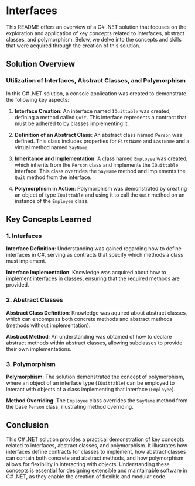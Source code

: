 # Interfaces
This README offers an overview of a C# .NET solution that focuses on the exploration and application of key concepts related to interfaces, abstract classes, and polymorphism. Below, we delve into the concepts and skills that were acquired through the creation of this solution.

## Solution Overview
### Utilization of Interfaces, Abstract Classes, and Polymorphism
In this C# .NET solution, a console application was created to demonstrate the following key aspects:

1. **Interface Creation**: An interface named `IQuittable` was created, defining a method called `Quit`. This interface represents a contract that must be adhered to by classes implementing it.

1. **Definition of an Abstract Class**: An abstract class named `Person` was defined. This class includes properties for `FirstName` and `LastName` and a virtual method named `SayName`.

1. **Inheritance and Implementation**: A class named `Employee` was created, which inherits from the `Person` class and implements the `IQuittable` interface. This class overrides the `SayName` method and implements the `Quit` method from the interface.

1. **Polymorphism in Action**: Polymorphism was demonstrated by creating an object of type `IQuittable` and using it to call the `Quit` method on an instance of the `Employee` class.

## Key Concepts Learned
### 1. Interfaces
**Interface Definition**: Understanding was gained regarding how to define interfaces in C#, serving as contracts that specify which methods a class must implement.

**Interface Implementation**: Knowledge was acquired about how to implement interfaces in classes, ensuring that the required methods are provided.

### 2. Abstract Classes
**Abstract Class Definition**: Knowledge was aquired about abstract classes, which can encompass both concrete methods and abstract methods (methods without implementation).

**Abstract Method**: An understanding was obtained of how to declare abstract methods within abstract classes, allowing subclasses to provide their own implementations.

### 3. Polymorphism
**Polymorphism**: The solution demonstrated the concept of polymorphism, where an object of an interface type (`IQuittable`) can be employed to interact with objects of a class implementing that interface (`Employee`).

**Method Overriding**: The `Employee` class overrides the `SayName` method from the base `Person` class, illustrating method overriding.

## Conclusion
This C# .NET solution provides a practical demonstration of key concepts related to interfaces, abstract classes, and polymorphism. It illustrates how interfaces define contracts for classes to implement, how abstract classes can contain both concrete and abstract methods, and how polymorphism allows for flexibility in interacting with objects. Understanding these concepts is essential for designing extensible and maintainable software in C# .NET, as they enable the creation of flexible and modular code.